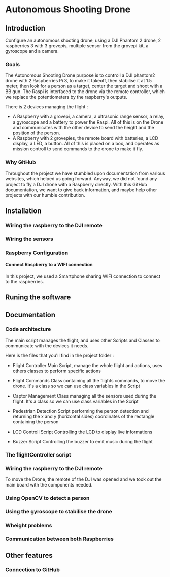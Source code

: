 # Autonomous Shooting Drone
## Introduction
Configure an autonomous shooting drone, using a DJI Phantom 2 drone, 2 raspberries 3 with 3 grovepis, multiple sensor from the grovepi kit, a gyroscope and a camera.

### Goals
The Autonomous Shooting Drone purpose is to controll a DJI phantom2 drone with 2 Raspberries Pi 3, to make it takeoff, then stabilise it at 1.5 meter, then look for a person as a target, center the target and shoot with a BB gun. The Raspi is interfaced to the drone via the remote controller, which we replace the potentiometers by the raspberry's outputs.

There is 2 devices managing the flight :
- A Raspberry with a grovepi, a camera, a ultrasonic range sensor, a relay, a gyroscope and a battery to power the Raspi. All of this is on the Drone and communicates with the other device to send the height and the position of the person.
- A Raspberry with 2 grovepies, the remote board with batteries, a LCD display, a LED, a button. All of this is placed on a box, and operates as mission controll to send commands to the drone to make it fly.

### Why GitHub
Throughout the project we have stumbled upon documentation from various websites, which helped us going forward. Anyway, we did not found any project to fly a DJI drone with a Raspberry directly. With this GitHub documentation, we want to give back information, and maybe help other projects with our humble contribution.

## Installation
### Wiring the raspberry to the DJI remote

### Wiring the sensors

### Raspberry Configuration
#### Connect Raspberry to a WIFI connection
In this project, we used a Smartphone sharing WIFI connection to connect to the raspberries.

## Runing the software

###

## Documentation
### Code architecture
The main script manages the flight, and uses other Scripts and Classes to communicate with the devices it needs.

Here is the files that you'll find in the project folder :

- Flight Controller
  Main Script, manage the whole flight and actions, uses others classes to perform specific actions

- Flight Commands
  Class containing all the flights commands, to move the drone. It's a class so we can use class variables in the Script

- Captor Management
  Class managing all the sensors used during the flight. It's a class so we can use class variables in the Script

- Pedestrian Detection
  Script performing the person detection and returning the x and y (horizontal sides) coordinates of the rectangle containing the person

- LCD Controll
  Script Controlling the LCD to display live informations

- Buzzer
  Script Controlling the buzzer to emit music during the flight

### The flightController script


### Wiring the raspberry to the DJI remote
To move the Drone, the remote of the DJI was opened and we took out the main board with the components needed.

### Using OpenCV to detect a person

### Using the gyroscope to stabilise the drone

### Wheight problems

### Communication between both Raspberries


## Other features
### Connection to GitHub
